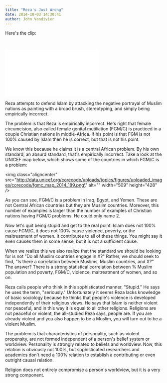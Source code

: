 ```yaml
---
title: "Reza's Just Wrong"
date: 2014-10-03 14:30:41
author: John Vandivier
---
```




Here's the clip:

&nbsp;

<iframe class=\"video-embed\" src=\"http://mediamatters.org/embed/200942\" width=\"480\" height=\"360\" frameborder=\"0\" scrolling=\"no\" allowfullscreen=\"allowfullscreen\"></iframe>

Reza attempts to defend Islam by attacking the negative portrayal of Muslim nations as painting with a broad brush, stereotyping, and simply being empirically incorrect.

The problem is that Reza is empirically incorrect. He's right that female circumcision, also called female genital mutiliation (FGM/C) is practiced in a couple Christian nations in middle-Africa. If his point is that FGM is not 100% caused by Islam then he is correct, but that is not his point.

We know this because he claims it is a central African problem. By his own standard, an absurd standard, that's empirically incorrect. Take a look at the UNICEF map below, which shows some of the countries in which FGM/C is a problem:

<img class=\"aligncenter\" src=\"http://data.unicef.org/corecode/uploads/topics/figures/uploaded_images/corecode/fgmc_map_2014_189.png\" alt=\"\" width=\"509\" height=\"428\" />

As you can see, FGM/C is a problem in Iraq, Egypt, and Yemen. These are not Central African countries but they are Muslim countries. Moreover, this number of examples is larger than the number of examples of Christian nations having FGM/C problems. He could only name 2.

Now let's quit being stupid and get to the real point: Islam does not 100% cause FGM/C, it does not 100% cause violence, poverty, or the maltreatment of women. It contributes to all of these things. You might say it even causes them in some sense, but it is not a sufficient cause.

When we realize this we also realize that the standard we should be looking for is not \"Do all Muslim countries engage in X?\" Rather, we should seek to find, \"Is there a correlation between Muslims, Muslim countries, and X?\" The answer? There is a strong statistical correlation between % Muslim population and poverty, FGM/C, violence, maltreatment of women, and so on.

Reza calls people who think in this sophisticated manner, \"Stupid.\" He says he uses the term, \"seriously.\" Unfortunately it seems Reza lacks knowledge of basic sociology because he thinks that people's violence is developed independently of their religious views. He says that Islam is neither violent nor peaceful, and in this way it is equal to all other religions. Religions are not peaceful or violent, the all-studied Reza says, people are. If you are already violent and you also happen to be a Muslim, you will turn out to be a violent Muslim.

The problem is that characteristics of personality, such as violent propensity, are not formed independent of a person's belief system or worldview. Personality is strongly related to beliefs and worldview. Now, this relation is obviously not 100%, but sophisticated researchers and academics don't need a 100% relation to establish a contributing or even outright causal relation.

Religion does not entirely compromise a person's worldview, but it is a very strong component.